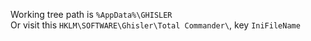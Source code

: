 Working tree path is `%AppData%\GHISLER`  
Or visit this `HKLM\SOFTWARE\Ghisler\Total Commander\`, key `IniFileName`
